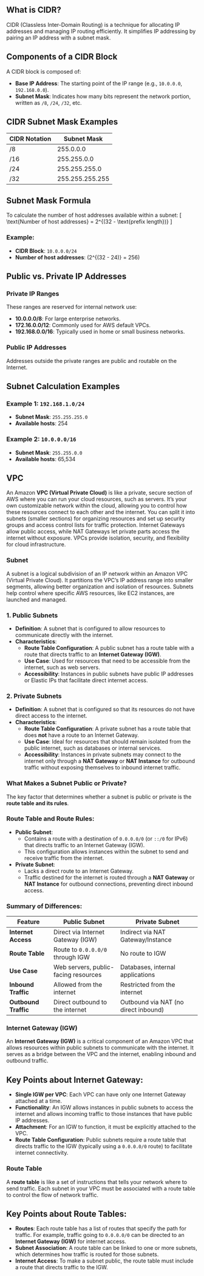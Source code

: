 ## What is CIDR?
CIDR (Classless Inter-Domain Routing) is a technique for allocating IP addresses and managing IP routing efficiently. It simplifies IP addressing by pairing an IP address with a subnet mask.

## Components of a CIDR Block
A CIDR block is composed of:
- **Base IP Address**: The starting point of the IP range (e.g., `10.0.0.0`, `192.168.0.0`).
- **Subnet Mask**: Indicates how many bits represent the network portion, written as `/8`, `/24`, `/32`, etc.

## CIDR Subnet Mask Examples
| CIDR Notation | Subnet Mask        |
|---------------|--------------------|
| /8            | 255.0.0.0          |
| /16           | 255.255.0.0        |
| /24           | 255.255.255.0      |
| /32           | 255.255.255.255    |

## Subnet Mask Formula
To calculate the number of host addresses available within a subnet:
\[ \text{Number of host addresses} = 2^{(32 - \text{prefix length})} \]

### Example:
- **CIDR Block**: `10.0.0.0/24`
- **Number of host addresses**: \(2^{(32 - 24)} = 256\)

## Public vs. Private IP Addresses
### Private IP Ranges
These ranges are reserved for internal network use:
- **10.0.0.0/8**: For large enterprise networks.
- **172.16.0.0/12**: Commonly used for AWS default VPCs.
- **192.168.0.0/16**: Typically used in home or small business networks.

### Public IP Addresses
Addresses outside the private ranges are public and routable on the Internet.

## Subnet Calculation Examples
### Example 1: `192.168.1.0/24`
- **Subnet Mask**: `255.255.255.0`
- **Available hosts**: 254

### Example 2: `10.0.0.0/16`
- **Subnet Mask**: `255.255.0.0`
- **Available hosts**: 65,534

## VPC

An Amazon **VPC (Virtual Private Cloud)** is like a private, secure section of AWS where you can run your cloud resources, such as servers. It’s your own customizable network within the cloud, allowing you to control how these resources connect to each other and the internet. You can split it into subnets (smaller sections) for organizing resources and set up security groups and access control lists for traffic protection. Internet Gateways allow public access, while NAT Gateways let private parts access the internet without exposure. VPCs provide isolation, security, and flexibility for cloud infrastructure.

### Subnet
A subnet is a logical subdivision of an IP network within an Amazon VPC (Virtual Private Cloud). It partitions the VPC’s IP address range into smaller segments, allowing better organization and isolation of resources. Subnets help control where specific AWS resources, like EC2 instances, are launched and managed.
### 1. Public Subnets
- **Definition**: A subnet that is configured to allow resources to communicate directly with the internet.
- **Characteristics**:
  - **Route Table Configuration**: A public subnet has a route table with a route that directs traffic to an **Internet Gateway (IGW)**.
  - **Use Case**: Used for resources that need to be accessible from the internet, such as web servers.
  - **Accessibility**: Instances in public subnets have public IP addresses or Elastic IPs that facilitate direct internet access.

### 2. Private Subnets
- **Definition**: A subnet that is configured so that its resources do not have direct access to the internet.
- **Characteristics**:
  - **Route Table Configuration**: A private subnet has a route table that does **not** have a route to an Internet Gateway.
  - **Use Case**: Ideal for resources that should remain isolated from the public internet, such as databases or internal services.
  - **Accessibility**: Instances in private subnets may connect to the internet only through a **NAT Gateway** or **NAT Instance** for outbound traffic without exposing themselves to inbound internet traffic.

### What Makes a Subnet Public or Private?
The key factor that determines whether a subnet is public or private is the **route table and its rules**. 

### Route Table and Route Rules:
- **Public Subnet**:
  - Contains a route with a destination of `0.0.0.0/0` (or `::/0` for IPv6) that directs traffic to an Internet Gateway (IGW).
  - This configuration allows instances within the subnet to send and receive traffic from the internet.
- **Private Subnet**:
  - Lacks a direct route to an Internet Gateway.
  - Traffic destined for the internet is routed through a **NAT Gateway** or **NAT Instance** for outbound connections, preventing direct inbound access.

### Summary of Differences:
| **Feature**         | **Public Subnet**                          | **Private Subnet**                        |
|---------------------|--------------------------------------------|-------------------------------------------|
| **Internet Access** | Direct via Internet Gateway (IGW)          | Indirect via NAT Gateway/Instance         |
| **Route Table**     | Route to `0.0.0.0/0` through IGW           | No route to IGW                          |
| **Use Case**        | Web servers, public-facing resources       | Databases, internal applications         |
| **Inbound Traffic** | Allowed from the internet                  | Restricted from the internet             |
| **Outbound Traffic**| Direct outbound to the internet            | Outbound via NAT (no direct inbound)     |


### Internet Gateway (IGW)

An **Internet Gateway (IGW)** is a critical component of an Amazon VPC that allows resources within public subnets to communicate with the internet. It serves as a bridge between the VPC and the internet, enabling inbound and outbound traffic.

## Key Points about Internet Gateway:
- **Single IGW per VPC**: Each VPC can have only one Internet Gateway attached at a time.
- **Functionality**: An IGW allows instances in public subnets to access the internet and allows incoming traffic to those instances that have public IP addresses.
- **Attachment**: For an IGW to function, it must be explicitly attached to the VPC.
- **Route Table Configuration**: Public subnets require a route table that directs traffic to the IGW (typically using a `0.0.0.0/0` route) to facilitate internet connectivity.

### Route Table

A **route table** is like a set of instructions that tells your network where to send traffic. Each subnet in your VPC must be associated with a route table to control the flow of network traffic.

## Key Points about Route Tables:
- **Routes**: Each route table has a list of routes that specify the path for traffic. For example, traffic going to `0.0.0.0/0` can be directed to an **Internet Gateway (IGW)** for internet access.
- **Subnet Association**: A route table can be linked to one or more subnets, which determines how traffic is routed for those subnets.
- **Internet Access**: To make a subnet public, the route table must include a route that directs traffic to the IGW.

